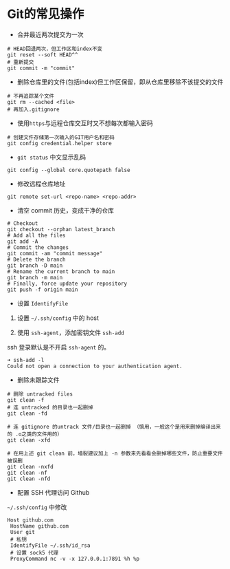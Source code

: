 # Git的常见操作

- 合并最近两次提交为一次

```shell
# HEAD回退两次，但工作区和index不变
git reset --soft HEAD^^
# 重新提交
git commit -m "commit"
```

- 删除仓库里的文件(包括index)但工作区保留，即从仓库里移除不该提交的文件

```shell
# 不再追踪某个文件
git rm --cached <file>
# 再加入.gitignore
```

- 使用`https`与远程仓库交互时又不想每次都输入密码

```shell
# 创建文件存储第一次输入的GIT用户名和密码
git config credential.helper store
```

- `git status` 中文显示乱码

```shell
git config --global core.quotepath false
```

- 修改远程仓库地址

```shell
git remote set-url <repo-name> <repo-addr>
```

- 清空 commit 历史，变成干净的仓库

```shell
# Checkout
git checkout --orphan latest_branch
# Add all the files
git add -A
# Commit the changes
git commit -am "commit message"
# Delete the branch
git branch -D main
# Rename the current branch to main
git branch -m main
# Finally, force update your repository
git push -f origin main
```

- 设置 `IdentifyFile`

1. 设置 `~/.ssh/config` 中的 host

2. 使用 `ssh-agent`，添加密钥文件 `ssh-add`

ssh 登录默认是不开启 `ssh-agent` 的。

```shell script
➜ ssh-add -l
Could not open a connection to your authentication agent.
```

- 删除未跟踪文件

```shell
# 删除 untracked files
git clean -f
# 连 untracked 的目录也一起删掉
git clean -fd
 
# 连 gitignore 的untrack 文件/目录也一起删掉 （慎用，一般这个是用来删掉编译出来的 .o之类的文件用的）
git clean -xfd
 
# 在用上述 git clean 前，墙裂建议加上 -n 参数来先看看会删掉哪些文件，防止重要文件被误删
git clean -nxfd
git clean -nf
git clean -nfd
```
- 配置 SSH 代理访问 Github

`~/.ssh/config` 中修改

```config
Host github.com
 HostName github.com
 User git
 # 私钥
 IdentifyFile ~/.ssh/id_rsa
 # 设置 sock5 代理
 ProxyCommand nc -v -x 127.0.0.1:7891 %h %p
```
